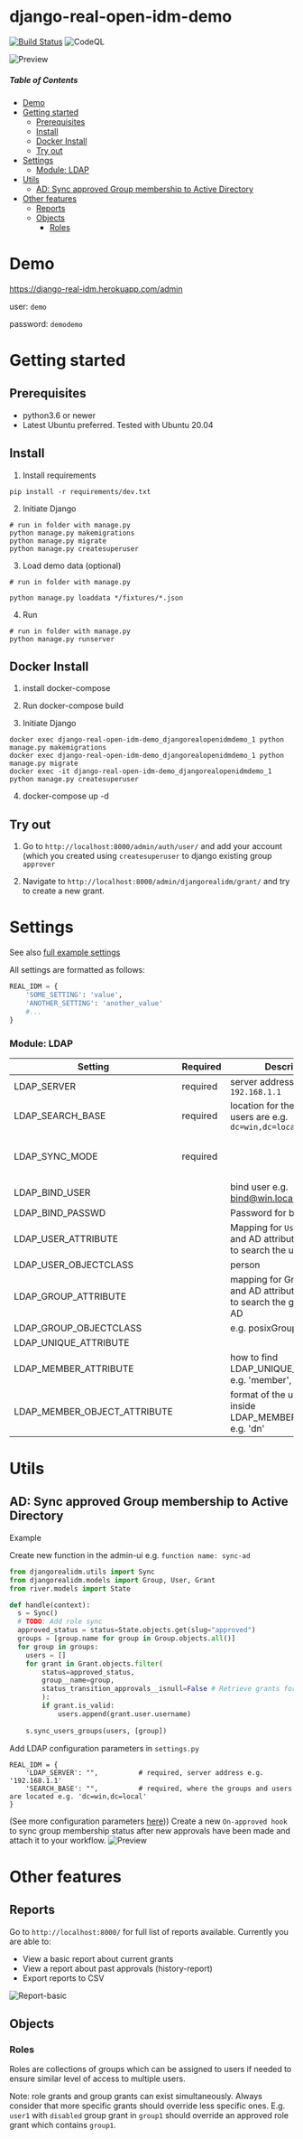 # django-real-open-idm-demo
[![Build Status](https://travis-ci.com/markusleh/django-real-open-idm-demo.svg?branch=main)](https://travis-ci.com/markusleh/django-real-open-idm-demo) ![CodeQL](https://github.com/markusleh/django-real-open-idm-demo/workflows/CodeQL/badge.svg)

![Preview](img/demo.png)

##### Table of Contents  
- [Demo](#demo)
- [Getting started](#getting-started)
  * [Prerequisites](#prerequisites)
  * [Install](#install)
  * [Docker Install](#docker-install)
  * [Try out](#try-out)
- [Settings](#settings)
  * [Module: LDAP](#module--ldap)
- [Utils](#utils)
  * [AD: Sync approved Group membership to Active Directory](#ad--sync-approved-group-membership-to-active-directory)
- [Other features](#other-features)
  * [Reports](#reports)
  * [Objects](#objects)
    + [Roles](#roles)

# Demo
https://django-real-idm.herokuapp.com/admin

user: `demo`

password: `demodemo`

# Getting started

## Prerequisites

- python3.6 or newer
- Latest Ubuntu preferred. Tested with Ubuntu 20.04

## Install

1. Install requirements

```
pip install -r requirements/dev.txt
```

2. Initiate Django

```
# run in folder with manage.py
python manage.py makemigrations
python manage.py migrate
python manage.py createsuperuser
```

3. Load demo data (optional)

```
# run in folder with manage.py

python manage.py loaddata */fixtures/*.json
```


4. Run

```
# run in folder with manage.py
python manage.py runserver
```

## Docker Install

1. install docker-compose

2. Run docker-compose build

3. Initiate Django
```
docker exec django-real-open-idm-demo_djangorealopenidmdemo_1 python manage.py makemigrations
docker exec django-real-open-idm-demo_djangorealopenidmdemo_1 python manage.py migrate
docker exec -it django-real-open-idm-demo_djangorealopenidmdemo_1 python manage.py createsuperuser
```
4. docker-compose up -d

## Try out


1. Go to `http://localhost:8000/admin/auth/user/` and add your account (which you created using `createsuperuser` to django existing group `approver`

2. Navigate to `http://localhost:8000/admin/djangorealidm/grant/` and try to create a new grant.

# Settings

See also [full example settings](blob/main/idmdemo/idmdemo/dev_settings.py)

All settings are formatted as follows:
```python
REAL_IDM = { 
    'SOME_SETTING': 'value', 
    'ANOTHER_SETTING': 'another_value'
    #...
}
```

### Module: LDAP

| Setting | Required | Description | Default |
|---------|----------|---------|---------|
|LDAP_SERVER|required|server address e.g. `192.168.1.1`|
|LDAP_SEARCH_BASE|required|location for the groups and users are e.g. `dc=win,dc=local`|
|LDAP_SYNC_MODE|required||LDAP sync mode. Either `ONE_WAY` or `TWO_WAY`| 
|LDAP_BIND_USER| |bind user e.g. bind@win.local|
|LDAP_BIND_PASSWD| |Password for bind user|
|LDAP_USER_ATTRIBUTE| | Mapping for `User`.`username` and AD attribute name used to search the user from AD.  |`sAMAccountName`|
|LDAP_USER_OBJECTCLASS| |person|`person`|
|LDAP_GROUP_ATTRIBUTE| |mapping for Group.name and AD attribute name used to search the group from AD|`cn`|
|LDAP_GROUP_OBJECTCLASS| |e.g. posixGroup|`group`|
|LDAP_UNIQUE_ATTRIBUTE| | |`objectSID`|
|LDAP_MEMBER_ATTRIBUTE| |how to find LDAP_UNIQUE_ATTRIBUTE e.g. 'member',|`member`|
|LDAP_MEMBER_OBJECT_ATTRIBUTE| |format of the user object inside LDAP_MEMBER_ATTRIBUTE e.g. 'dn'|`dn`|

# Utils

## AD: Sync approved Group membership to Active Directory

Example

Create new function in the admin-ui e.g. `function name: sync-ad`
```python
from djangorealidm.utils import Sync
from djangorealidm.models import Group, User, Grant
from river.models import State

def handle(context):
  s = Sync()
  # TODO: Add role sync
  approved_status = status=State.objects.get(slug="approved")
  groups = [group.name for group in Group.objects.all()]
  for group in groups:
    users = []
    for grant in Grant.objects.filter(
  	    status=approved_status, 
  	    group__name=group,
  	    status_transition_approvals__isnull=False # Retrieve grants for which approval has been explicitly granted. Prevents creating grant objects with 'approved' status
  	    ):
  	    if grant.is_valid:
  	        users.append(grant.user.username)
 
  	s.sync_users_groups(users, [group])
```

Add LDAP configuration parameters in `settings.py`
```
REAL_IDM = {
    'LDAP_SERVER': "",          # required, server address e.g. '192.168.1.1'
    'SEARCH_BASE': "",          # required, where the groups and users are located e.g. 'dc=win,dc=local'
}
```
(See more configuration parameters [here](#ad--sync-approved-group-membership-to-active-directory)))
Create a new `On-approved hook` to sync group membership status after new approvals have been made and attach it to your workflow.
![Preview](img/function-example.png)

# Other features
## Reports

Go to `http://localhost:8000/` for full list of reports available. Currently you are able to:

- View a basic report about current grants
- View a report about past approvals (history-report)
- Export reports to CSV

![Report-basic](img/reports-basic.png)

 ## Objects
 
 ### Roles
 Roles are collections of groups which can be assigned to users if needed to ensure similar level of access to multiple users.
 
 
 Note: role grants and group grants can exist simultaneously. Always consider that more specific grants should override less specific ones. E.g. `user1` with `disabled` group grant in `group1` should override an approved role grant which contains `group1`. 
